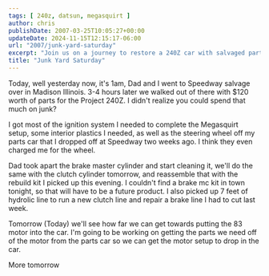 ```yaml
---
tags: [ 240z, datsun, megasquirt ]
author: chris
publishDate: 2007-03-25T10:05:27+00:00
updateDate: 2024-11-15T12:15:17-06:00
url: "2007/junk-yard-saturday"
excerpt: "Join us on a journey to restore a 240Z car with salvaged parts. Learn about our progress - from the ignition system to the brake assembly."
title: "Junk Yard Saturday"
---
```


Today, well yesterday now, it's 1am, Dad and I went to Speedway salvage over in Madison Illinois. 3-4 hours later we walked out of there with $120 worth of parts for the Project 240Z. I didn't realize you could spend that much on junk?

I got most of the ignition system I needed to complete the Megasquirt setup, some interior plastics I needed, as well as the steering wheel off my parts car that I dropped off at Speedway two weeks ago. I think they even charged me for the wheel.

Dad took apart the brake master cylinder and start cleaning it, we'll do the same with the clutch cylinder tomorrow, and reassemble that with the rebuild kit I picked up this evening. I couldn't find a brake mc kit in town tonight, so that will have to be a future product. I also picked up 7 feet of hydrolic line to run a new clutch line and repair a brake line I had to cut last week.

Tomorrow (Today) we'll see how far we can get towards putting the 83 motor into the car. I'm going to be working on getting the parts we need off of the motor from the parts car so we can get the motor setup to drop in the car.

More tomorrow
